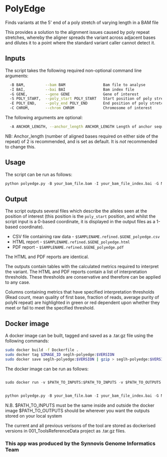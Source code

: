 # PolyEdge

Finds variants at the 5' end of a poly stretch of varying length in a BAM file

This provides a solution to the alignment issues caused by poly repeat stretches, whereby the aligner spreads the variant across adjacent bases and dilutes it to a point where the standard variant caller cannot detect it.

## Inputs

The script takes the following required non-optional command line arguments:

```bash
  -B BAM,         --bam BAM                 Bam file to analyse
  -I BAI,         --bai BAI                 Bam index file
  -G GENE,        --gene GENE               Gene of interest
  -S POLY_START,  --poly_start POLY_START   Start position of poly stretch (0-based)
  -E POLY_END,    --poly_end POLY_END       End position of poly stretch (0-based)
  -C CHROM,       --chrom CHROM             Chromosome of interest
```

The following arguments are optional:

```bash
  -A ANCHOR_LENGTH, --anchor_length ANCHOR_LENGTH Length of anchor sequence
```

NB: Anchor_length (number of aligned bases required on either side of the repeat) of 2 is recommended, and is set as default. It is _not_ recommended to change this.

## Usage

The script can be run as follows:

```python
python polyedge.py -B your_bam_file.bam -I your_bam_file_index.bai -G MSH2 -S 47641559 -E 47641586 -C 2
```

## Output

The script outputs several files which describe the alleles seen at the position of interest (this position is the `poly_start` position, and whilst the script input is a 0-based coordinate, it is displayed in the output files as a 1-based coordinate).

* CSV file containing raw data - `$SAMPLENAME.refined.$GENE_polyedge.csv`
* HTML report - `$SAMPLENAME.refined.$GENE_polyedge.html`
* PDF report - `$SAMPLENAME.refined.$GENE_polyedge.pdf`

The HTML and PDF reports are identical.

The outputs contain tables with the calculated metrics required to interpret the variant. The HTML and PDF reports contain a list of interpretation thresholds. These thresholds are conservative and therefore can be applied to any case.

Columns containing metrics that have specified interpretation thresholds (Read count, mean quality of first base, fraction of reads, average purity of polyN repeat) are highlighted in green or red dependent upon whether they meet or fail to meet the specified threshold.

## Docker image

A docker image can be built, tagged and saved as a .tar.gz file using the following commands:

```bash
sudo docker build -f Dockerfile .
sudo docker tag $IMAGE_ID seglh-polyedge:$VERSION
sudo docker save seglh-polyedge:$VERSION | gzip > seglh-polyedge:$VERSION.tar.gz
```

The docker image can be run as follows:

```python

sudo docker run -v $PATH_TO_INPUTS:$PATH_TO_INPUTS -v $PATH_TO_OUTPUTS:/outputs seglh-polyedge:v1.1.0 -B $PATH_TO_INPUTS/NGS506B_96_286171_DH_M_VCP2R211Via_Pan4130_S68_R1_001.refined.bam -I $PATH_TO_INPUTS/NGS506B_96_286171_DH_M_VCP2R211Via_Pan4130_S68_R1_001.refined.bam.bai -G MSH2 -S 47641559 -E 47641586 -C 2


python polyedge.py -B your_bam_file.bam -I your_bam_file_index.bai -G MSH2 -S 47641559 -E 47641586 -C 2
```

N.B. $PATH_TO_INPUTS must be the same inside and outside the docker image
$PATH_TO_OUTPUTS should be wherever you want the outputs stored on your local system


The current and all previous verisons of the tool are stored as dockerised versions in 001_ToolsReferenceData project as .tar.gz files.

### This app was produced by the Synnovis Genome Informatics Team

